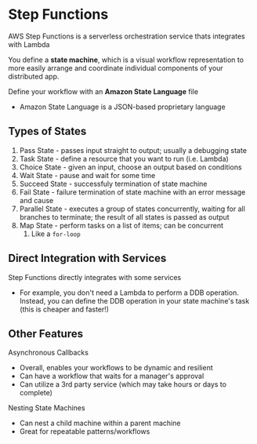 # Step Functions

AWS Step Functions is a serverless orchestration service thats integrates with Lambda

You define a **state machine**, which is a visual workflow representation to more easily arrange and coordinate individual components of your distributed app.

Define your workflow with an **Amazon State Language** file
- Amazon State Language is a JSON-based proprietary language

## Types of States

1. Pass State - passes input straight to output; usually a debugging state
2. Task State - define a resource that you want to run (i.e. Lambda)
3. Choice State - given an input, choose an output based on conditions
4. Wait State - pause and wait for some time
5. Succeed State - successfuly termination of state machine
6. Fail State - failure termination of state machine with an error message and cause
7. Parallel State - executes a group of states concurrently, waiting for all branches to terminate; the result of all states is passed as output
8. Map State - perform tasks on a list of items; can be concurrent
	1. Like a `for-loop`

## Direct Integration with Services

Step Functions directly integrates with some services
- For example, you don't need a Lambda to perform a DDB operation. Instead, you can define the DDB operation in your state machine's task (this is cheaper and faster!)

## Other Features

Asynchronous Callbacks
- Overall, enables your workflows to be dynamic and resilient
- Can have a workflow that waits for a manager's approval
- Can utilize a 3rd party service (which may take hours or days to complete)

Nesting State Machines
- Can nest a child machine within a parent machine
- Great for repeatable patterns/workflows
